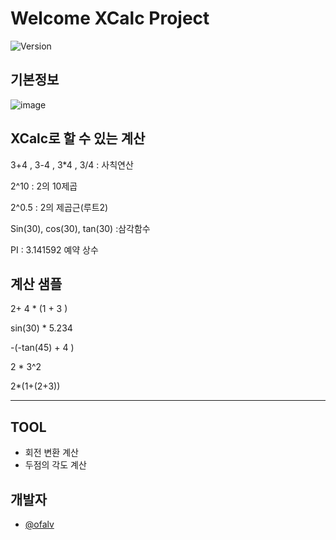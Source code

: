 # Welcome XCalc Project

![Version](https://img.shields.io/badge/version-0.0.0-blue.svg?cacheSeconds=2592000)

## 기본정보


![image](https://user-images.githubusercontent.com/113118803/195481173-f4b907b4-a9ba-40a5-98a6-2d9188cc06dd.png)


## XCalc로 할 수 있는 계산

3+4 , 3-4 , 3*4 , 3/4 : 사칙연산

2^10 : 2의 10제곱 

2^0.5 : 2의 제곱근(루트2)

Sin(30), cos(30), tan(30) :삼각함수

PI : 3.141592  예약 상수


## 계산 샘플
2+ 4 * (1 + 3 )

sin(30) * 5.234

-(-tan(45) + 4 )

2 * 3^2

2*(1+(2+3))

-------------------------------------------------------------

## TOOL
- 회전 변환 계산
- 두점의 각도 계산



## 개발자
- [@ofalv](https://github.com/ofalv)





